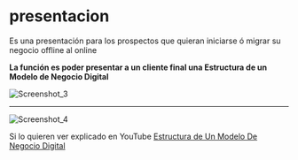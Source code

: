 
# presentacion
Es una presentación para los prospectos que quieran iniciarse ó migrar su negocio offline al online

**La función es poder presentar a un cliente final una Estructura de un Modelo de Negocio Digital**


![Screenshot_3](https://user-images.githubusercontent.com/89219507/165657695-82585fe1-b0e9-4eac-a11a-62cdbd380686.jpg)

---

![Screenshot_4](https://user-images.githubusercontent.com/89219507/165657941-60cf1fe5-13a7-454d-83f3-c339cef74600.jpg)


Si lo quieren ver explicado en YouTube [Estructura de Un Modelo De Negocio Digital](https://www.youtube.com/playlist?list=PLzLMvQMoqVUeP4fBekvA2pIPCKRZgqwCM)

